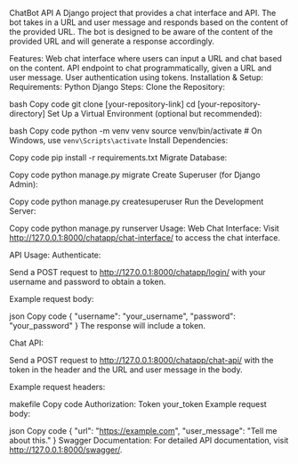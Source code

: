ChatBot API
A Django project that provides a chat interface and API. The bot takes in a URL and user message and responds based on the content of the provided URL. The bot is designed to be aware of the content of the provided URL and will generate a response accordingly.

Features:
Web chat interface where users can input a URL and chat based on the content.
API endpoint to chat programmatically, given a URL and user message.
User authentication using tokens.
Installation & Setup:
Requirements:
Python
Django
Steps:
Clone the Repository:

bash
Copy code
git clone [your-repository-link]
cd [your-repository-directory]
Set Up a Virtual Environment (optional but recommended):

bash
Copy code
python -m venv venv
source venv/bin/activate  # On Windows, use `venv\Scripts\activate`
Install Dependencies:

Copy code
pip install -r requirements.txt
Migrate Database:

Copy code
python manage.py migrate
Create Superuser (for Django Admin):

Copy code
python manage.py createsuperuser
Run the Development Server:

Copy code
python manage.py runserver
Usage:
Web Chat Interface:
Visit http://127.0.0.1:8000/chatapp/chat-interface/ to access the chat interface.

API Usage:
Authenticate:

Send a POST request to http://127.0.0.1:8000/chatapp/login/ with your username and password to obtain a token.

Example request body:

json
Copy code
{
  "username": "your_username",
  "password": "your_password"
}
The response will include a token.

Chat API:

Send a POST request to http://127.0.0.1:8000/chatapp/chat-api/ with the token in the header and the URL and user message in the body.

Example request headers:

makefile
Copy code
Authorization: Token your_token
Example request body:

json
Copy code
{
  "url": "https://example.com",
  "user_message": "Tell me about this."
}
Swagger Documentation:
For detailed API documentation, visit http://127.0.0.1:8000/swagger/.
